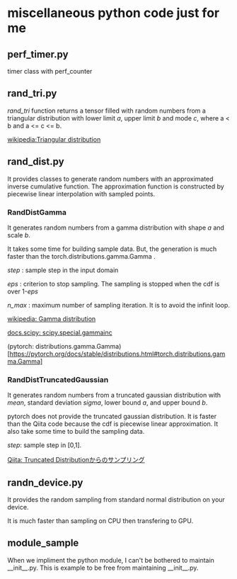 # miscellaneous python code just for me

## perf_timer.py

timer class with perf_counter


## rand_tri.py

 *rand_tri* function returns a tensor filled with random numbers from a triangular distribution with lower limit *a*, upper limit *b* and mode *c*, where a < b and a  <= c <= b.

[wikipedia:Triangular distribution](https://wikipedia.org/wiki/Triangular_distribution)

## rand_dist.py

It provides classes to generate random numbers with an approximated inverse cumulative function.
The approximation function is constructed by piecewise linear interpolation with sampled points.

### RandDistGamma

It generates random numbers from a gamma distribution with shape *a* and scale *b*.

It takes some time for building sample data. But, the generation is much faster than the torch.distributions.gamma.Gamma .

*step* : sample step in the input domain

*eps* : criterion to stop sampling. The sampling is stopped when the cdf is over 1-*eps*

*n_max* : maximum number of sampling iteration. It is to avoid the infinit loop.

[wikipedia: Gamma distribution](https://wikipedia.org/wiki/Gamma_distribution)

[docs.scipy: scipy.special.gammainc](https://docs.scipy.org/doc/scipy/reference/generated/scipy.special.gammainc.html)

(pytorch: distributions.gamma.Gamma)[https://pytorch.org/docs/stable/distributions.html#torch.distributions.gamma.Gamma]

### RandDistTruncatedGaussian

It generates random numbers from a truncated gaussian distribution with *mean*, standard deviation *sigma*, lower bound *a*, and upper bound *b*.

pytorch does not provide the truncated gaussian distribution. It is faster than the Qiita code because the cdf is piecewise linear approximation. It also take some time to build the sampling data.

*step*: sample step in \[0,1\].

[Qiita: Truncated Distributionからのサンプリング](https://qiita.com/9_ties/items/c593daab8b3f71638edd)


## randn_device.py

It provides the random sampling from standard normal distribution on your device.

It is much faster than sampling on CPU then transfering to GPU.


## module_sample

When we impliment the python module, I can't be bothered to maintain \_\_init\_\_.py.
This is example to be free from maintaining \_\_init\_\_.py.
